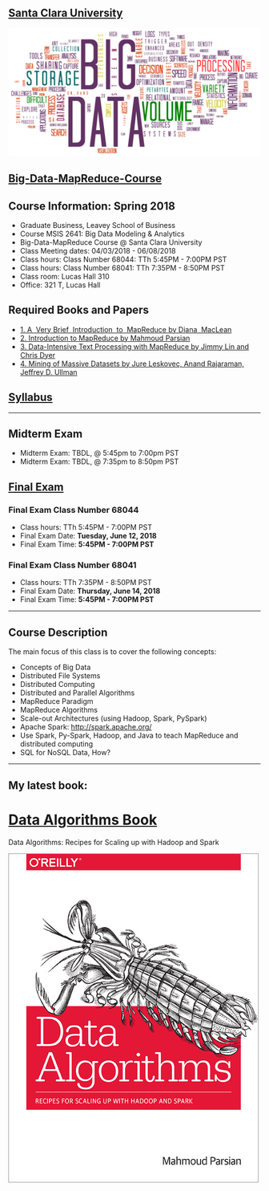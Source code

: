 [Santa Clara University](http://scu.edu/)
-----------------------------------------


<img src="images/big-data-words2.png"/>


[Big-Data-MapReduce-Course](https://www.scu.edu/business/ms-information-systems/curriculum/msis-courses/)
----------------------------

## Course Information: Spring 2018
* Graduate Business, Leavey School of Business
* Course MSIS 2641: Big Data Modeling & Analytics
* Big-Data-MapReduce Course @ Santa Clara University
* Class Meeting dates: 04/03/2018 - 06/08/2018
* Class hours: Class Number 68044: TTh 5:45PM - 7:00PM PST
* Class hours: Class Number 68041: TTh 7:35PM - 8:50PM PST
* Class room: Lucas Hall 310 
* Office: 321 T, Lucas Hall

## Required Books and Papers 

* [1. A  Very Brief  Introduction  to  MapReduce by Diana  MacLean](http://hci.stanford.edu/courses/cs448g/a2/files/map_reduce_tutorial.pdf)
* [2. Introduction to MapReduce by Mahmoud Parsian](http://mapreduce4hackers.com/docs/Introduction-to-MapReduce.pdf)
* [3. Data-Intensive Text Processing with MapReduce by Jimmy Lin and Chris Dyer](https://lintool.github.io/MapReduceAlgorithms/ed1n/MapReduce-algorithms.pdf)
* [4. Mining of Massive Datasets by Jure Leskovec, Anand Rajaraman, Jeffrey D. Ullman](http://infolab.stanford.edu/~ullman/mmds/book.pdf)

## [Syllabus](./syllabus/2018-Spring/)
----------------------------


## Midterm Exam 
* Midterm Exam: TBDL, @ 5:45pm to 7:00pm PST
* Midterm Exam: TBDL, @ 7:35pm to 8:50pm PST

## [Final Exam](./finals/Spring_2018_finals_schedule.pdf)

### Final Exam Class Number 68044
* Class hours: TTh 5:45PM - 7:00PM PST
* Final Exam Date: **Tuesday, June 12, 2018**
* Final Exam Time: **5:45PM - 7:00PM PST**


### Final Exam Class Number 68041
* Class hours: TTh 7:35PM - 8:50PM PST
* Final Exam Date: **Thursday, June 14, 2018**
* Final Exam Time: **5:45PM - 7:00PM PST**
----------------------------


## Course Description
The main focus of this class is to cover the following concepts:

* Concepts of Big Data
* Distributed File Systems
* Distributed Computing
* Distributed and Parallel Algorithms
* MapReduce Paradigm
* MapReduce Algorithms
* Scale-out Architectures (using Hadoop, Spark, PySpark)
* Apache Spark: http://spark.apache.org/
* Use Spark, Py-Spark, Hadoop, and Java to teach MapReduce and distributed computing
* SQL for NoSQL Data, How?
---------------------------

## My latest book: 

[Data Algorithms Book](http://shop.oreilly.com/product/0636920033950.do)
======================
Data Algorithms: Recipes for Scaling up with Hadoop and Spark


[![Data Algorithms Book](images/large-image.jpg)](http://shop.oreilly.com/product/0636920033950.do)

